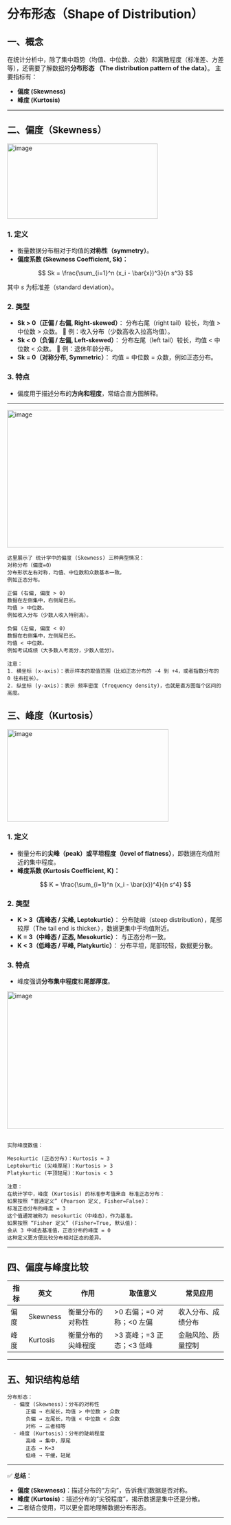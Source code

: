

# 分布形态（Shape of Distribution）

## 一、概念

在统计分析中，除了集中趋势（均值、中位数、众数）和离散程度（标准差、方差等），还需要了解数据的**分布形态 （The distribution pattern of the data）**。
主要指标有：

* **偏度 (Skewness)**
* **峰度 (Kurtosis)**

---

## 二、偏度（Skewness）
<img width="350" height="175" alt="image" src="https://github.com/user-attachments/assets/d2ddc3b5-4814-41f8-93b3-676acaa58d60" />

### 1. 定义

* 衡量数据分布相对于均值的**对称性（symmetry）**。
* **偏度系数 (Skewness Coefficient, Sk)：**

$$
Sk = \frac{\sum_{i=1}^n (x_i - \bar{x})^3}{n s^3}
$$

  其中 $s$ 为标准差（standard deviation）。

### 2. 类型

* **Sk > 0（正偏 / 右偏, Right-skewed）**：
  分布右尾（right tail）较长，均值 > 中位数 > 众数。
  📍 例：收入分布（少数高收入拉高均值）。
* **Sk < 0（负偏 / 左偏, Left-skewed）**：
  分布左尾（left tail）较长，均值 < 中位数 < 众数。
  📍 例：退休年龄分布。
* **Sk = 0（对称分布, Symmetric）**：
  均值 = 中位数 = 众数，例如正态分布。

### 3. 特点

* 偏度用于描述分布的**方向和程度**，常结合直方图解释。

---
<img width="1000" height="320" alt="image" src="https://github.com/user-attachments/assets/dc2e53a3-f61c-48dd-b755-bc216c65ec59" />

```
这里展示了 统计学中的偏度 (Skewness) 三种典型情况：
对称分布（偏度=0）
分布形状左右对称，均值、中位数和众数基本一致。
例如正态分布。

正偏 (右偏, 偏度 > 0)
数据在左侧集中，右侧尾巴长。
均值 > 中位数。
例如收入分布（少数人收入特别高）。

负偏 (左偏, 偏度 < 0)
数据在右侧集中，左侧尾巴长。
均值 < 中位数。
例如考试成绩（大多数人考高分，少数人低分）。

注意：
1. 横坐标 (x-axis)：表示样本的取值范围（比如正态分布的 -4 到 +4，或者指数分布的 0 往右拉长）。
2. 纵坐标 (y-axis)：表示 频率密度 (frequency density)，也就是直方图每个区间的高度。
```

## 三、峰度（Kurtosis）
<img width="375" height="215" alt="image" src="https://github.com/user-attachments/assets/174622aa-3a08-4e97-9f29-248ffdefe5e2" />

### 1. 定义

* 衡量分布的**尖峰（peak）或平坦程度（level of flatness）**，即数据在均值附近的集中程度。
* **峰度系数 (Kurtosis Coefficient, K)：**

$$
K = \frac{\sum_{i=1}^n (x_i - \bar{x})^4}{n s^4}
$$

### 2. 类型

* **K > 3（高峰态 / 尖峰, Leptokurtic）**：
  分布陡峭（steep distribution），尾部较厚（The tail end is thicker.），数据更集中于均值附近。
* **K = 3（中峰态 / 正态, Mesokurtic）**：
  与正态分布一致。
* **K < 3（低峰态 / 平峰, Platykurtic）**：
  分布平坦，尾部较轻，数据更分散。

### 3. 特点

* 峰度强调**分布集中程度**和**尾部厚度**。
<img width="1000" height="320" alt="image" src="https://github.com/user-attachments/assets/9b702b65-c16e-4a7b-b262-fc84670bffec" />

```

实际峰度数值：

Mesokurtic (正态分布)：Kurtosis ≈ 3
Leptokurtic (尖峰厚尾)：Kurtosis > 3
Platykurtic (平顶轻尾)：Kurtosis < 3

注意：
在统计学中，峰度 (Kurtosis) 的标准参考值来自 标准正态分布：
如果按照 “普通定义” (Pearson 定义, Fisher=False)：
标准正态分布的峰度 = 3
这个值通常被称为 mesokurtic（中峰态），作为基准。
如果按照 “Fisher 定义” (Fisher=True, 默认值)：
会从 3 中减去基准值，正态分布的峰度 = 0
这种定义更方便比较分布相对正态的差异。

```
---

## 四、偏度与峰度比较

| 指标 | 英文       | 作用        | 取值意义              | 常见应用      |
| -- | -------- | --------- | ----------------- | --------- |
| 偏度 | Skewness | 衡量分布的对称性  | >0 右偏；=0 对称；<0 左偏 | 收入分布、成绩分布 |
| 峰度 | Kurtosis | 衡量分布的尖峰程度 | >3 高峰；=3 正态；<3 低峰 | 金融风险、质量控制 |

---

## 五、知识结构总结

```
分布形态：
  - 偏度 (Skewness)：分布的对称性
      正偏 → 右尾长，均值 > 中位数 > 众数
      负偏 → 左尾长，均值 < 中位数 < 众数
      对称 → 三者相等
  - 峰度 (Kurtosis)：分布的陡峭程度
      高峰 → 集中，厚尾
      正态 → K=3
      低峰 → 平缓，轻尾
```

---

✅ **总结**：

* **偏度 (Skewness)**：描述分布的“方向”，告诉我们数据是否对称。
* **峰度 (Kurtosis)**：描述分布的“尖锐程度”，揭示数据是集中还是分散。
* 二者结合使用，可以更全面地理解数据分布形态。

---


